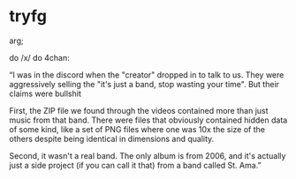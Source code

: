 # tryfg
arg;

do /x/ do 4chan:

“I was in the discord when the "creator" dropped in to talk to us. They were aggressively selling the "it's just a band, stop wasting your time". But their claims were bullshit

First, the ZIP file we found through the videos contained more than just music from that band. There were files that obviously contained hidden data of some kind, like a set of PNG files where one was 10x the size of the others despite being identical in dimensions and quality.

Second, it wasn't a real band. The only album is from 2006, and it's actually just a side project (if you can call it that) from a band called St. Ama.”
